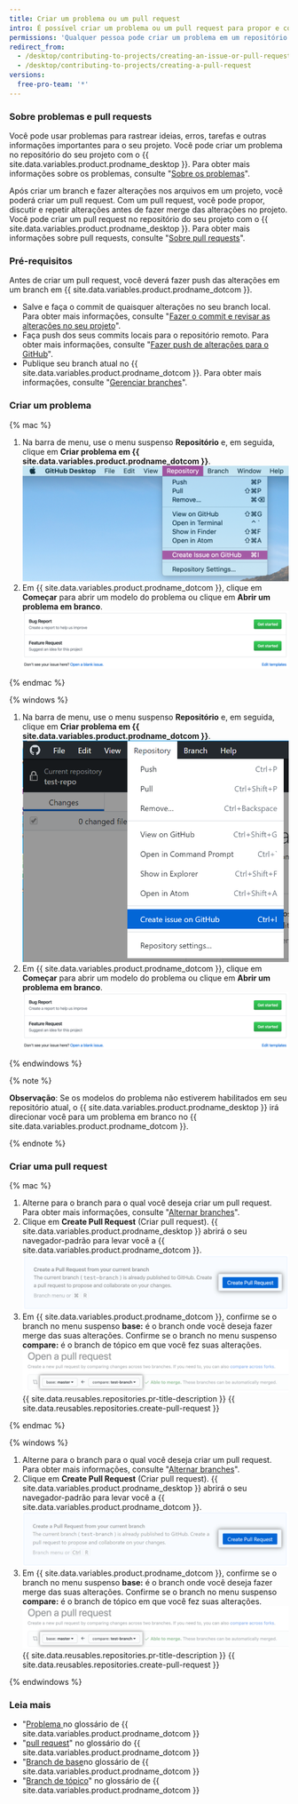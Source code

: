 ```yaml
---
title: Criar um problema ou um pull request
intro: É possível criar um problema ou um pull request para propor e colaborar com alterações em um repositório.
permissions: 'Qualquer pessoa pode criar um problema em um repositório público que tenha problemas habilitados. Qualquer pessoa com permissões de leitura em um repositório pode criar uma pull request, mas você deve ter permissões de gravação para criar um branch.'
redirect_from:
  - /desktop/contributing-to-projects/creating-an-issue-or-pull-request
  - /desktop/contributing-to-projects/creating-a-pull-request
versions:
  free-pro-team: '*'
---
```


### Sobre problemas e pull requests

Você pode usar problemas para rastrear ideias, erros, tarefas e outras informações importantes para o seu projeto. Você pode criar um problema no repositório do seu projeto com o {{ site.data.variables.product.prodname_desktop }}. Para obter mais informações sobre os problemas, consulte "[Sobre os problemas](/github/managing-your-work-on-github/about-issues)".

Após criar um branch e fazer alterações nos arquivos em um projeto, você poderá criar um pull request. Com um pull request, você pode propor, discutir e repetir alterações antes de fazer merge das alterações no projeto. Você pode criar um pull request no repositório do seu projeto com o {{ site.data.variables.product.prodname_desktop }}. Para obter mais informações sobre pull requests, consulte "[Sobre pull requests](/github/collaborating-with-issues-and-pull-requests/about-pull-requests)".

### Pré-requisitos

Antes de criar um pull request, você deverá fazer push das alterações em um branch em {{ site.data.variables.product.prodname_dotcom }}.
- Salve e faça o commit de quaisquer alterações no seu branch local. Para obter mais informações, consulte "[Fazer o commit e revisar as alterações no seu projeto](/desktop/contributing-and-collaborating-using-github-desktop/committing-and-reviewing-changes-to-your-project)".
- Faça push dos seus commits locais para o repositório remoto. Para obter mais informações, consulte "[Fazer push de alterações para o GitHub](/desktop/contributing-and-collaborating-using-github-desktop/pushing-changes-to-github)".
- Publique seu branch atual no {{ site.data.variables.product.prodname_dotcom }}. Para obter mais informações, consulte "[Gerenciar branches](/desktop/contributing-and-collaborating-using-github-desktop/managing-branches)".

### Criar um problema

{% mac %}

1. Na barra de menu, use o menu suspenso **Repositório** e, em seguida, clique em **Criar problema em {{ site.data.variables.product.prodname_dotcom }}**. ![Valor do repositório no menu Branch](/assets/images/help/desktop/create-issue-mac.png)
2. Em {{ site.data.variables.product.prodname_dotcom }}, clique em **Começar** para abrir um modelo do problema ou clique em **Abrir um problema em branco**. ![Criar novas opções do problema](/assets/images/help/desktop/create-new-issue.png)

{% endmac %}

{% windows %}

1. Na barra de menu, use o menu suspenso **Repositório** e, em seguida, clique em **Criar problema em {{ site.data.variables.product.prodname_dotcom }}**. ![O valor do repositório no menu Branch](/assets/images/help/desktop/create-issue-windows.png)
2. Em {{ site.data.variables.product.prodname_dotcom }}, clique em **Começar** para abrir um modelo do problema ou clique em **Abrir um problema em branco**. ![Criar novas opções do problema](/assets/images/help/desktop/create-new-issue.png)

{% endwindows %}

{% note %}

**Observação**: Se os modelos do problema não estiverem habilitados em seu repositório atual, o {{ site.data.variables.product.prodname_desktop }} irá direcionar você para um problema em branco no {{ site.data.variables.product.prodname_dotcom }}.

{% endnote %}

### Criar uma pull request

{% mac %}

1. Alterne para o branch para o qual você deseja criar um pull request. Para obter mais informações, consulte "[Alternar branches](/desktop/contributing-and-collaborating-using-github-desktop/managing-branches#switching-between-branches)".
2. Clique em **Create Pull Request** (Criar pull request). {{ site.data.variables.product.prodname_desktop }} abrirá o seu navegador-padrão para levar você a {{ site.data.variables.product.prodname_dotcom }}. ![O botão Criar Pull Request](/assets/images/help/desktop/mac-create-pull-request.png)
4. Em {{ site.data.variables.product.prodname_dotcom }}, confirme se o branch no menu suspenso **base:** é o branch onde você deseja fazer merge das suas alterações. Confirme se o branch no menu suspenso **compare:** é o branch de tópico em que você fez suas alterações. ![Menus suspenso para escolher a base e comparar os branches](/assets/images/help/desktop/base-and-compare-branches.png)
{{ site.data.reusables.repositories.pr-title-description }}
{{ site.data.reusables.repositories.create-pull-request }}

{% endmac %}

{% windows %}

1. Alterne para o branch para o qual você deseja criar um pull request. Para obter mais informações, consulte "[Alternar branches](/desktop/contributing-and-collaborating-using-github-desktop/managing-branches#switching-between-branches)".
2. Clique em **Create Pull Request** (Criar pull request). {{ site.data.variables.product.prodname_desktop }} abrirá o seu navegador-padrão para levar você a {{ site.data.variables.product.prodname_dotcom }}. ![O botão Criar Pull Request](/assets/images/help/desktop/windows-create-pull-request.png)
3. Em {{ site.data.variables.product.prodname_dotcom }}, confirme se o branch no menu suspenso **base:** é o branch onde você deseja fazer merge das suas alterações. Confirme se o branch no menu suspenso **compare:** é o branch de tópico em que você fez suas alterações. ![Menus suspenso para escolher a base e comparar os branches](/assets/images/help/desktop/base-and-compare-branches.png)
{{ site.data.reusables.repositories.pr-title-description }}
{{ site.data.reusables.repositories.create-pull-request }}

{% endwindows %}

### Leia mais
- "[Problema ](/github/getting-started-with-github/github-glossary#issue) no glossário de {{ site.data.variables.product.prodname_dotcom }}
- "[pull request](/github/getting-started-with-github/github-glossary#pull-request)" no glossário do {{ site.data.variables.product.prodname_dotcom }}
- "[Branch de base](/github/getting-started-with-github/github-glossary#base-branch)no glossário de {{ site.data.variables.product.prodname_dotcom }}
- "[Branch de tópico](/github/getting-started-with-github/github-glossary#topic-branch)" no glossário de {{ site.data.variables.product.prodname_dotcom }}
